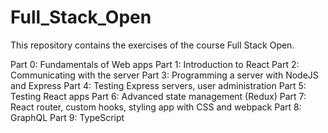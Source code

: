 # Full_Stack_Open
This repository contains the exercises of the course Full Stack Open.

Part 0: Fundamentals of Web apps
Part 1: Introduction to React
Part 2: Communicating with the server
Part 3: Programming a server with NodeJS and Express
Part 4: Testing Express servers, user administration
Part 5: Testing React apps
Part 6: Advanced state management (Redux)
Part 7: React router, custom hooks, styling app with CSS and webpack
Part 8: GraphQL
Part 9: TypeScript

